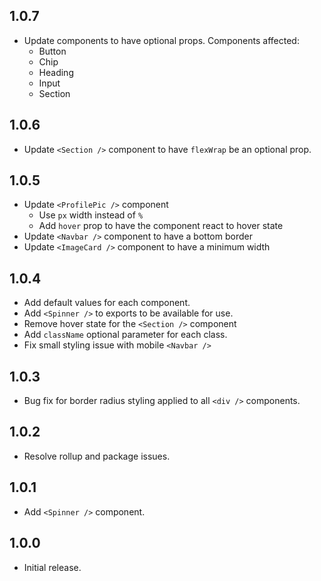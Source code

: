 ## 1.0.7

- Update components to have optional props. Components affected:
  - Button
  - Chip
  - Heading
  - Input
  - Section

## 1.0.6

- Update `<Section />` component to have `flexWrap` be an optional prop.

## 1.0.5

- Update `<ProfilePic />` component
  - Use `px` width instead of `%`
  - Add `hover` prop to have the component react to hover state
- Update `<Navbar />` component to have a bottom border
- Update `<ImageCard />` component to have a minimum width

## 1.0.4

- Add default values for each component.
- Add `<Spinner />` to exports to be available for use.
- Remove hover state for the `<Section />` component
- Add `className` optional parameter for each class.
- Fix small styling issue with mobile `<Navbar />`

## 1.0.3

- Bug fix for border radius styling applied to all `<div />` components.

## 1.0.2

- Resolve rollup and package issues.

## 1.0.1

- Add `<Spinner />` component.

## 1.0.0

- Initial release.
